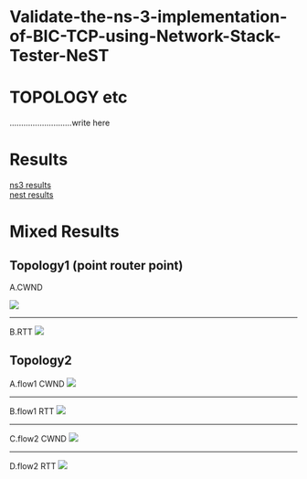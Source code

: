 
# Validate-the-ns-3-implementation-of-BIC-TCP-using-Network-Stack-Tester-NeST

# TOPOLOGY etc
...........................write here
# Results
  <a href="https://github.com/cn14/Validate-the-ns-3-implementation-of-BIC-TCP-using-Network-Stack-Tester-NeST/tree/main/nest"> ns3 results</a>   
  <a href="https://github.com/cn14/Validate-the-ns-3-implementation-of-BIC-TCP-using-Network-Stack-Tester-NeST/tree/main/ns3"> nest results</a> 
 

# Mixed Results

## Topology1 (point router point)

  A.CWND
 
<img src="https://github.com/cn14/Validate-the-ns-3-implementation-of-BIC-TCP-using-Network-Stack-Tester-NeST/blob/main/results-mixed%20plots/prp%20topology/TcpBic-prp-CWND.png">

 <hr>
  B.RTT
  
  <img src="https://github.com/cn14/Validate-the-ns-3-implementation-of-BIC-TCP-using-Network-Stack-Tester-NeST/blob/main/results-mixed%20plots/prp%20topology/TcpBic-prp-RTT.png" >

 ## Topology2
 
 A.flow1 CWND
 <img src="https://github.com/cn14/Validate-the-ns-3-implementation-of-BIC-TCP-using-Network-Stack-Tester-NeST/blob/main/results-mixed%20plots/topology2/TcpBic-flow1-tcp-cwnd.jpg" >
 <hr>
 B.flow1 RTT
  <img src="https://github.com/cn14/Validate-the-ns-3-implementation-of-BIC-TCP-using-Network-Stack-Tester-NeST/blob/main/results-mixed%20plots/topology2/TcpBic-flow1-tcp-rtt.jpg" >
 <hr>
 C.flow2 CWND
   <img src="https://github.com/cn14/Validate-the-ns-3-implementation-of-BIC-TCP-using-Network-Stack-Tester-NeST/blob/main/results-mixed%20plots/topology2/TcpBic-flow2-tcp-cwnd.jpg" >
 <hr>
D.flow2 RTT
   <img src="https://github.com/cn14/Validate-the-ns-3-implementation-of-BIC-TCP-using-Network-Stack-Tester-NeST/blob/main/results-mixed%20plots/topology2/TcpBic-flow2-tcp-rtt.jpg" >




